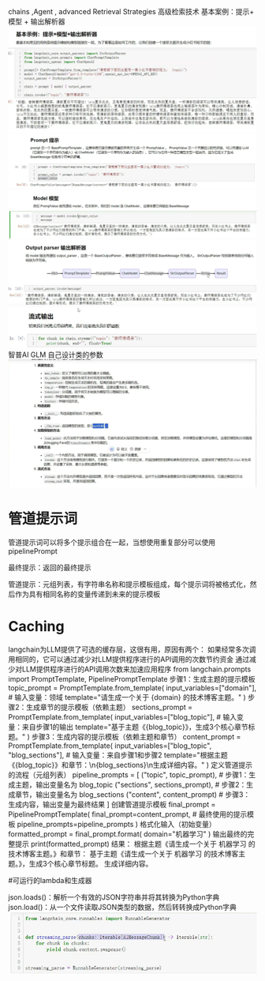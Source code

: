 chains ,Agent , advanced Retrieval Strategies  高级检索技术
基本案例：提示+ 模型 + 输出解析器
![img.png](imgs/img.png)
![img.png](imgs/img1.png)
![img.png](imgs/img2.png)
![img.png](imgs/img3.png)
![img.png](imgs/img4.png)
智普AI GLM 
自己设计类的参数
![img.png](imgs/img6.png)
# 管道提示词
管道提示词可以将多个提示组合在一起，当想使用重复部分可以使用pipelinePrompt 

最终提示：返回的最终提示

管道提示：元组列表，有字符串名称和提示模板组成，每个提示词将被格式化，然后作为具有相同名称的变量传递到未来的提示模板

# Caching
langchain为LLM提供了可选的缓存层，这很有用，原因有两个：
如果经常多次调用相同的，它可以通过减少对LLM提供程序进行的API调用的次数节约资金
通过减少对LLM提供程序进行的API调用次数来加速应用程序
from langchain.prompts import PromptTemplate, PipelinePromptTemplate
步骤1：生成主题的提示模板
topic_prompt = PromptTemplate.from_template(
    input_variables=["domain"],  # 输入变量：领域
    template="请生成一个关于 {domain} 的技术博客主题。"
)
步骤2：生成章节的提示模板（依赖主题）
sections_prompt = PromptTemplate.from_template(
    input_variables=["blog_topic"],  # 输入变量：来自步骤1的输出
    template="基于主题《{blog_topic}》，生成3个核心章节标题。"
)
步骤3：生成内容的提示模板（依赖主题和章节）
content_prompt = PromptTemplate.from_template(
    input_variables=["blog_topic", "blog_sections"],  # 输入变量：来自步骤1和步骤2
    template="根据主题《{blog_topic}》和章节：\n{blog_sections}\n生成详细内容。"
)
定义管道提示的流程（元组列表）
pipeline_prompts = [
    ("topic", topic_prompt),      # 步骤1：生成主题，输出变量名为 blog_topic
    ("sections", sections_prompt), # 步骤2：生成章节，输出变量名为 blog_sections
    ("content", content_prompt)   # 步骤3：生成内容，输出变量为最终结果
]
创建管道提示模板
final_prompt = PipelinePromptTemplate(
    final_prompt=content_prompt,  # 最终使用的提示模板
    pipeline_prompts=pipeline_prompts
)
格式化输入（初始变量）
formatted_prompt = final_prompt.format(
    domain="机器学习"
)
输出最终的完整提示
print(formatted_prompt)
结果：
根据主题《请生成一个关于 机器学习 的技术博客主题。》和章节：
基于主题《请生成一个关于 机器学习 的技术博客主题。》，生成3个核心章节标题。
生成详细内容。

#可运行的lambda和生成器

json.loads()：解析一个有效的JSON字符串并将其转换为Python字典
json.load()：从一个文件读取JSON类型的数据，然后转转换成Python字典
![img.png](imgs/img5.png)